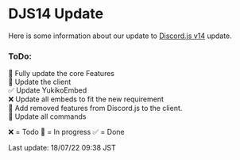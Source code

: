 # DJS14 Update
Here is some information about our update to [Discord.js v14]() update. 

### ToDo:  
🔁 Fully update the core Features  
🔁 Update the client  
✅ Update YukikoEmbed  
❌ Update all embeds to fit the new requirement  
🔁 Add removed features from Discord.js to the client.  
🔁 Update all commands  

❌ = Todo
🔁 = In progress
✅ = Done

Last update: 18/07/22 09:38 JST
